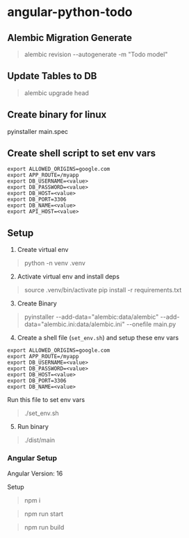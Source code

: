 # angular-python-todo

## Alembic Migration Generate
> alembic revision --autogenerate -m "Todo model"

## Update Tables to DB
> alembic upgrade head

## Create binary for linux
pyinstaller main.spec

## Create shell script to set env vars
```
export ALLOWED_ORIGINS=google.com
export APP_ROUTE=/myapp
export DB_USERNAME=<value>
export DB_PASSWORD=<value>
export DB_HOST=<value>
export DB_PORT=3306
export DB_NAME=<value>
export API_HOST=<value>
```

## Setup
1. Create virtual env
> python -n venv .venv

2. Activate virtual env and install deps
> source .venv/bin/activate
> pip install -r requirements.txt

3. Create Binary
> pyinstaller --add-data="alembic:data/alembic" --add-data="alembic.ini:data/alembic.ini" --onefile main.py

4. Create a shell file (`set_env.sh`) and setup these env vars
```
export ALLOWED_ORIGINS=google.com
export APP_ROUTE=/myapp
export DB_USERNAME=<value>
export DB_PASSWORD=<value>
export DB_HOST=<value>
export DB_PORT=3306
export DB_NAME=<value>
```
Run this file to set env vars
> ./set_env.sh

5. Run binary
> ./dist/main


### Angular Setup
Angular Version: 16

Setup
> npm i

> npm run start

> npm run build